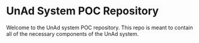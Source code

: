 # UnAd System POC Repository

Welcome to the UnAd system POC repository.  This repo is meant to contain all of the necessary components of the UnAd system.
